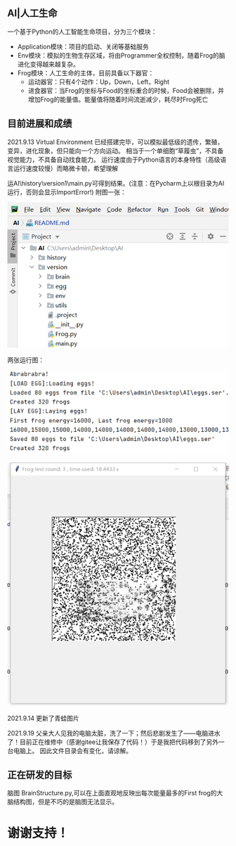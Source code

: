 ## AI|人工生命
一个基于Python的人工智能生命项目，分为三个模块：

* Application模块：项目的启动、关闭等基础服务
* Env模块：模拟的生物生存区域，将由Programmer全权控制，随着Frog的脑进化变得越来越复杂。
* Frog模块：人工生命的主体，目前具备以下器官：
    * 运动器官：只有4个动作：Up，Down，Left，Right
    * 进食器官：当Frog的坐标与Food的坐标重合的时候，Food会被删除，并增加Frog的能量值。能量值将随着时间流逝减少，耗尽时Frog死亡
    
## 目前进展和成绩
2021.9.13 Virtual Environment 已经搭建完毕，可以模拟最低级的遗传，繁殖，变异，进化现象，但只能向一个方向运动。
相当于一个单细胞“草履虫”，不具备视觉能力，不具备自动找食能力。
运行速度由于Python语言的本身特性（高级语言运行速度较慢）而略微卡顿，希望理解

运AI\history\version1\main.py可得到结果。(注意：在Pycharm上以根目录为AI运行，否则会显示ImportError!)
附图一张：
<p><img src="目录结构.png"></p>
两张运行图：
<p><img src="run(pycharm).png"></p>
<p><img src="run实际效果.png"></p>

2021.9.14 更新了青蛙图片

2021.9.19 父亲大人见我的电脑太脏，洗了一下；然后悲剧发生了——电脑进水了！目前正在维修中（感谢gitee让我保存了代码！）于是我把代码移到了另外一台电脑上。
因此文件目录会有变化，请谅解。

## 正在研发的目标
脑图 BrainStructure.py,可以在上面直观地反映出每次能量最多的First frog的大脑结构图，但是不巧的是脑图无法显示。

# 谢谢支持！